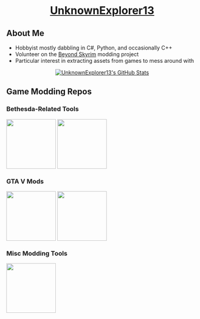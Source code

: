 <h1 align="center"><u>UnknownExplorer13</u></h1>

<h2>About Me</h2>
<ul>
  <li>Hobbyist mostly dabbling in C#, Python, and occasionally C++</li>
  <li>Volunteer on the <a href="https://beyondskyrim.org">Beyond Skyrim</a> modding project</li>
  <li>Particular interest in extracting assets from games to mess around with</li>
</ul>

<p align="center">
  <a href="https://github.com/anuraghazra/github-readme-stats">
    <img src="https://github-readme-stats.vercel.app/api?username=unknownexplorer13&theme=codeSTACKr&show_icons=true&include_all_commits=true" alt="UnknownExplorer13's GitHub Stats" />
  </a>
</p>

<h2>Game Modding Repos</h2>
<h3>Bethesda-Related Tools</h3>
<a href="https://github.com/unknownexplorer13/nifskope"><img height=130 align="center" src="https://github-readme-stats.vercel.app/api/pin/?username=unknownexplorer13&repo=NifSkope&theme=codeSTACKr" /></a>
<a href="https://github.com/unknownexplorer13/Bethesda-LOD-File-Generator"><img height=130 align="center" src="https://github-readme-stats.vercel.app/api/pin/?username=unknownexplorer13&repo=Bethesda-LOD-File-Generator&theme=codeSTACKr" /></a>

<h3>GTA V Mods</h3>
<a href="https://github.com/unknownexplorer13/Watch-Dogs-Vehicle-Looting"><img height=130 align="center" src="https://github-readme-stats.vercel.app/api/pin/?username=unknownexplorer13&repo=Watch-Dogs-Vehicle-Looting&theme=codeSTACKr" /></a>
<a href="https://github.com/unknownexplorer13/Added-Traffic-Redux"><img height=130 align="center" src="https://github-readme-stats.vercel.app/api/pin/?username=unknownexplorer13&repo=Added-Traffic-Redux&theme=codeSTACKr" /></a>

<h3>Misc Modding Tools</h3>
<a href="https://unknownexplorer13.github.io/Panoramic-to-Cubemap"><img height=130 align="center" src="https://github-readme-stats.vercel.app/api/pin/?username=unknownexplorer13&repo=Panoramic-to-Cubemap&theme=codeSTACKr" /></a>
